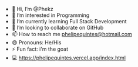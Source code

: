 - 👋 Hi, I’m @Phekz
- 👀 I’m interested in Programming
- 🌱 I’m currently learning Full Stack Development
- 💞️ I’m looking to collaborate on GitHub
- 📫 How to reach me phelipequintes@hotmail.com
- 😄 Pronouns: He/His
- ⚡ Fun fact: i'm the goat
- 💻 https://phelipequintes.vercel.app/index.html 
